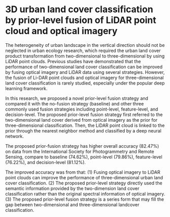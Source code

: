 # 3D urban land cover classification by prior-level fusion of LiDAR point cloud and optical imagery

The heterogeneity of urban landscape in the vertical direction should not be neglected in urban ecology research, which required the urban land cover product transformation from two-dimensional to three-dimensional by using LiDAR point clouds. Previous studies have demonstrated that the performance of two-dimensional land cover classification can be improved by fusing optical imagery and LiDAR data using several strategies. However, the fusion of Li-DAR point clouds and optical imagery for three-dimensional land cover classification is rarely studied, especially under the popular deep learning framework. 

In this research, we proposed a novel prior-level fusion strategy and compared it with the no-fusion strategy (baseline) and other three commonly used fusion strategies including point-level, feature-level, and decision-level. The proposed prior-level fusion strategy first referred to the two-dimensional land cover derived from optical imagery as the prior for three-dimensional classification. Then, the LiDAR point cloud is linked to the prior through the nearest neighbor method and classified by a deep neural network. 

The proposed prior-fusion strategy has higher overall accuracy (82.47%) on data from the International Society for Photogrammetry and Remote Sensing, compare to baseline (74.62%), point-level (79.86%), feature-level (76.22%), and decision-level (81.12%). 

The improved accuracy was from that: 
(1) Fusing optical imagery to LiDAR point clouds can improve the performance of three-dimensional urban land cover classification.
(2) The proposed prior-level strategy directly used the semantic information provided by the two-dimension land cover classification rather than the original spectral information of optical imagery. 
(3) The proposed prior-level fusion strategy is a series form that may fill the gap between two-dimensional and three-dimensional landcover classification.
